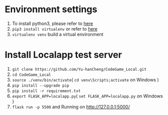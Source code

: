 # Environment settings
1. To install python3, please refer to [here](https://realpython.com/installing-python/) 
2. `pip3 install virtualenv` or refer to [here](https://packaging.python.org/tutorials/installing-packages/#creating-virtual-environments)
3. `virtualenv venv` build a virtual environment

# Install Localapp test server
1. `git clone https://github.com/Yu-hanCheng/CodeGame_Local.git`
2. `cd CodeGame_Local`
1. `source ./venv/bin/activate`( `cd venv\Scripts;activate` on Windows )
3. `pip install --upgrade pip`
4. `pip install -r requirement.txt`
6. `export FLASK_APP=localapp.py`( `set FLASK_APP=localapp.py` on Windows )
5. `flask run -p 5500` and Running on http://127.0.0.1:5000/
